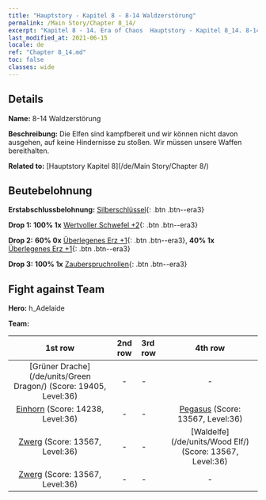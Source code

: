 ```yaml
---
title: "Hauptstory - Kapitel 8 - 8-14 Waldzerstörung"
permalink: /Main Story/Chapter 8_14/
excerpt: "Kapitel 8 - 14. Era of Chaos  Hauptstory - Kapitel 8_14. 8-14 Waldzerstörung"
last_modified_at: 2021-06-15
locale: de
ref: "Chapter 8_14.md"
toc: false
classes: wide
---
```


## Details

 **Name:** 8-14 Waldzerstörung

 **Beschreibung:** Die Elfen sind kampfbereit und wir können nicht davon ausgehen, auf keine Hindernisse zu stoßen. Wir müssen unsere Waffen bereithalten.

 **Related to:** [Hauptstory Kapitel 8](/de/Main Story/Chapter 8/)

## Beutebelohnung

 **Erstabschlussbelohnung:** [Silberschlüssel](/ItemsDE/con_693/){: .btn .btn--era3}

 **Drop 1:** **100% 1x** [Wertvoller Schwefel +2](/ItemsDE/mat_29/){: .btn .btn--era3}

 **Drop 2:** **60% 0x** [Überlegenes Erz +1](/ItemsDE/mat_19/){: .btn .btn--era3}, **40% 1x** [Überlegenes Erz +1](/ItemsDE/mat_19/){: .btn .btn--era3}

 **Drop 3:** **100% 1x** [Zauberspruchrollen](/ItemsDE/con_694/){: .btn .btn--era3}


## Fight against Team
 **Hero:** h_Adelaide

 **Team:**


  | 1st row | 2nd row | 3rd row | 4th row |
  |:----:|:----:|:----|:----:|
  | [Grüner Drache](/de/units/Green Dragon/) (Score: 19405, Level:36)  | - | - | - |
  | [Einhorn](/de/units/Unicorn/) (Score: 14238, Level:36)  | - | - | [Pegasus](/de/units/Pegasus/) (Score: 13567, Level:36)  |
  | [Zwerg](/de/units/Dwarf/) (Score: 13567, Level:36)  | - | - | [Waldelfe](/de/units/Wood Elf/) (Score: 13567, Level:36)  |
  | [Zwerg](/de/units/Dwarf/) (Score: 13567, Level:36)  | - | - | - |



